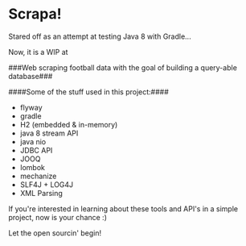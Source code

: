 Scrapa!
======

Stared off as an attempt at testing Java 8 with Gradle...

Now, it is a WIP at

###Web scraping football data with the goal of  building a query-able database###

####Some of the stuff used in this project:####

- flyway
- gradle
- H2 (embedded & in-memory)
- java 8 stream API
- java nio
- JDBC API
- JOOQ
- lombok
- mechanize
- SLF4J + LOG4J
- XML Parsing

If you're interested in learning about these tools and API's in a simple project, now is your chance :)

Let the open sourcin' begin!
